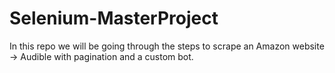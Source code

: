 # Selenium-MasterProject
In this repo we will be going through the steps to scrape an Amazon website -> Audible with pagination and a custom bot.
